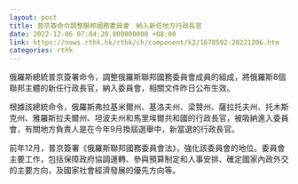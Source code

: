 ```yaml
---
layout: post
title: 普京簽命令調整聯邦國務委員會　納入新任地方行政長官
date: 2022-12-06 07:04:28.000000000 +08:00
link: https://news.rthk.hk/rthk/ch/component/k2/1678592-20221206.htm
categories: rthk
---
```


俄羅斯總統普京簽署命令，調整俄羅斯聯邦國務委員會成員的組成，將俄羅斯8個聯邦主體的新任行政長官，納入委員會，相關文件昨日公布生效。 

根據該總統命令，俄羅斯弗拉基米爾州、基洛夫州、梁贊州、薩拉托夫州、托木斯克州、雅羅斯拉夫爾州、坦波夫州和馬里埃爾共和國的行政長官，被吸納進入委員會，有關地方負責人是在今年9月換屆選舉中，新當選的行政長官。 

前年12月，普京簽署《俄羅斯聯邦國務委員會法》，強化該委員會的地位。委員會主要工作，包括保障政府協調運轉、參與預算制定和人事安排、確定國家內政外交的主要方向，及國家社會經濟發展的優先方向等。
